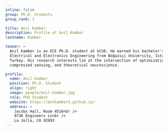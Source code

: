 ```yaml
---
inline: false
group: Ph.D. Students
group_rank: 3

title: Anıl Kamber
description: Profile of Anıl Kamber
lastname: Kamber

teaser: >
  Anıl Kamber is an ECE Ph.D. student at UCSD. He earned his bachelor's degree in
  Electrical and Electronics Engineering from Boğaziçi University, Istanbul,
  Turkey. His research interests lie at the intersection of optimization theory,
  compressed sensing, and theoretical neuroscience.

profile:
  name: Anıl Kamber
  position: Ph.D. Student
  align: right
  image: people/anil-kamber.jpg
  role: PhD Student
  website: https://anlkamber3.github.io/
  address: >
    Jacobs Hall, Room 4516<br />
    9736 Engineers Ln<br />
    La Jolla, CA 92093
---
```

